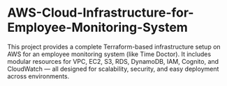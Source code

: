 # AWS-Cloud-Infrastructure-for-Employee-Monitoring-System
This project provides a complete Terraform-based infrastructure setup on AWS for an employee monitoring system (like Time Doctor). It includes modular resources for VPC, EC2, S3, RDS, DynamoDB, IAM, Cognito, and CloudWatch — all designed for scalability, security, and easy deployment across environments.
